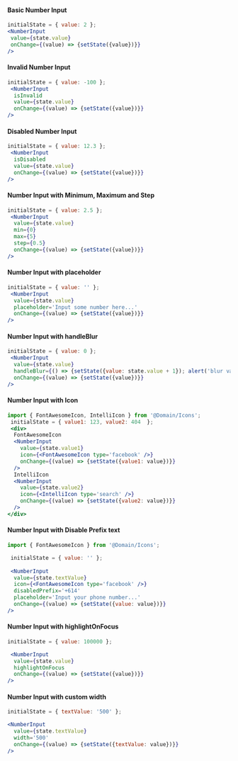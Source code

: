#### Basic Number Input

 ```jsx
initialState = { value: 2 };
 <NumberInput
  value={state.value}
  onChange={(value) => {setState({value})}}
/>
```

#### Invalid Number Input

```jsx
initialState = { value: -100 };
 <NumberInput
  isInvalid
  value={state.value}
  onChange={(value) => {setState({value})}}
/>
```

#### Disabled Number Input

```jsx
initialState = { value: 12.3 };
 <NumberInput
  isDisabled
  value={state.value}
  onChange={(value) => {setState({value})}}
/>
```

#### Number Input with Minimum, Maximum and Step

```jsx
initialState = { value: 2.5 };
 <NumberInput
  value={state.value}
  min={0}
  max={5}
  step={0.5}
  onChange={(value) => {setState({value})}}
/>
```

 #### Number Input with placeholder

```jsx
initialState = { value: '' };
 <NumberInput
  value={state.value}
  placeholder='Input some number here...'
  onChange={(value) => {setState({value})}}
/>
```

 #### Number Input with handleBlur

```jsx
initialState = { value: 0 };
 <NumberInput
  value={state.value}
  handleBlur={() => {setState({value: state.value + 1}); alert('blur value')}} 
  onChange={(value) => {setState({value})}}
/>
```

#### Number Input with Icon

```jsx
import { FontAwesomeIcon, IntelliIcon } from '@Domain/Icons';
 initialState = { value1: 123, value2: 404  };
 <div>
  FontAwesomeIcon
  <NumberInput
    value={state.value1}
    icon={<FontAwesomeIcon type='facebook' />}
    onChange={(value) => {setState({value1: value})}}
  />
  IntelliIcon
  <NumberInput
    value={state.value2}
    icon={<IntelliIcon type='search' />}
    onChange={(value) => {setState({value2: value})}}
  />
</div>
```

#### Number Input with Disable Prefix text

```jsx
import { FontAwesomeIcon } from '@Domain/Icons';

 initialState = { value: '' };
 
 <NumberInput
  value={state.textValue}
  icon={<FontAwesomeIcon type='facebook' />}
  disabledPrefix='+614' 
  placeholder='Input your phone number...'
  onChange={(value) => {setState({value: value})}}
/>
```

#### Number Input with highlightOnFocus

```jsx
initialState = { value: 100000 };

 <NumberInput
  value={state.value}
  highlightOnFocus
  onChange={(value) => {setState({value})}}
/>
```

#### Number Input with custom width

```jsx
initialState = { textValue: '500' };

<NumberInput
  value={state.textValue}
  width='500'
  onChange={(value) => {setState({textValue: value})}}
/>
```
